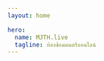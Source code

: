 ```yaml
---
layout: home

hero:
  name: MJTH.live
  tagline: ห้องซ้อมดนตรีออนไลน์
---
```


<!-- <lite-youtube videoid="zv-GviJptZM" playlabel="Play: แนะนําโปรแกรมแจมดนตรีสดออนไลน์! ทำไม Jamulus ถึงไม่ดีเลย์!! | ของแพง♥️ของขวัญ"></lite-youtube> -->
